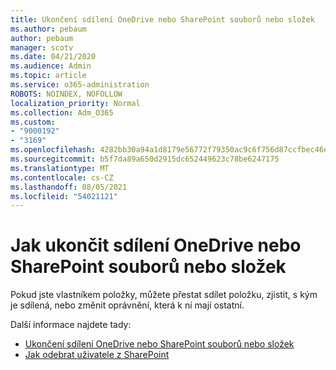 ```yaml
---
title: Ukončení sdílení OneDrive nebo SharePoint souborů nebo složek
ms.author: pebaum
author: pebaum
manager: scotv
ms.date: 04/21/2020
ms.audience: Admin
ms.topic: article
ms.service: o365-administration
ROBOTS: NOINDEX, NOFOLLOW
localization_priority: Normal
ms.collection: Adm_O365
ms.custom:
- "9000192"
- "3169"
ms.openlocfilehash: 4282bb30a94a1d8179e56772f79350ac9c6f756d87ccfbec46e0418a3cc18612
ms.sourcegitcommit: b5f7da89a650d2915dc652449623c78be6247175
ms.translationtype: MT
ms.contentlocale: cs-CZ
ms.lasthandoff: 08/05/2021
ms.locfileid: "54021121"
---
```

# <a name="how-to-stop-sharing-onedrive-or-sharepoint-files-or-folders"></a>Jak ukončit sdílení OneDrive nebo SharePoint souborů nebo složek

Pokud jste vlastníkem položky, můžete přestat sdílet položku, zjistit, s kým je sdílená, nebo změnit oprávnění, která k ní mají ostatní.

Další informace najdete tady: 

- [Ukončení sdílení OneDrive nebo SharePoint souborů nebo složek](https://support.office.com/article/stop-sharing-onedrive-or-sharepoint-files-or-folders-or-change-permissions-0a36470f-d7fe-40a0-bd74-0ac6c1e13323)
- [Jak odebrat uživatele z SharePoint](/sharepoint/remove-users)